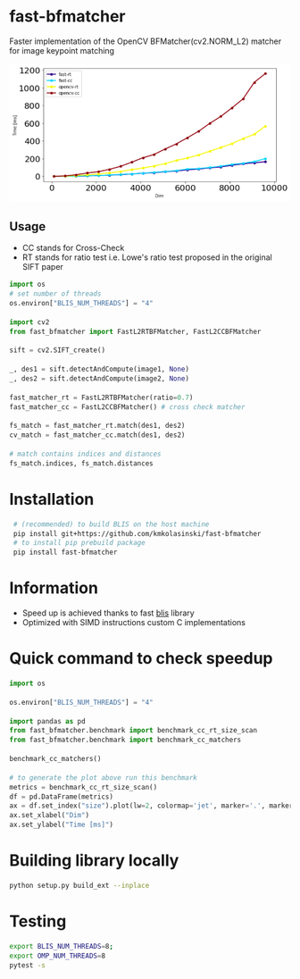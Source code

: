 # fast-bfmatcher

Faster implementation of the OpenCV BFMatcher(cv2.NORM_L2) matcher for image keypoint
matching

<img src="data/benchmark.png" width="512">

## Usage

* CC stands for Cross-Check
* RT stands for ratio test i.e. Lowe's ratio test proposed in the original SIFT paper

```python
import os
# set number of threads
os.environ["BLIS_NUM_THREADS"] = "4"

import cv2
from fast_bfmatcher import FastL2RTBFMatcher, FastL2CCBFMatcher

sift = cv2.SIFT_create()

_, des1 = sift.detectAndCompute(image1, None)
_, des2 = sift.detectAndCompute(image2, None)

fast_matcher_rt = FastL2RTBFMatcher(ratio=0.7)
fast_matcher_cc = FastL2CCBFMatcher() # cross check matcher

fs_match = fast_matcher_rt.match(des1, des2)
cv_match = fast_matcher_cc.match(des1, des2)

# match contains indices and distances
fs_match.indices, fs_match.distances

```

# Installation
```bash
 # (recommended) to build BLIS on the host machine 
 pip install git+https://github.com/kmkolasinski/fast-bfmatcher
 # to install pip prebuild package
 pip install fast-bfmatcher
```


# Information

* Speed up is achieved thanks to fast [blis](https://github.com/flame/blis) library
* Optimized with SIMD instructions custom C implementations


# Quick command to check speedup

```python
import os

os.environ["BLIS_NUM_THREADS"] = "4"

import pandas as pd
from fast_bfmatcher.benchmark import benchmark_cc_rt_size_scan
from fast_bfmatcher.benchmark import benchmark_cc_matchers

benchmark_cc_matchers()

# to generate the plot above run this benchmark
metrics = benchmark_cc_rt_size_scan()
df = pd.DataFrame(metrics)
ax = df.set_index("size").plot(lw=2, colormap='jet', marker='.', markersize=10, figsize=(10, 5), fontsize=20)
ax.set_xlabel("Dim")
ax.set_ylabel("Time [ms]")

```


# Building library locally

```bash
python setup.py build_ext --inplace
```

# Testing 

```bash
export BLIS_NUM_THREADS=8;
export OMP_NUM_THREADS=8
pytest -s
```